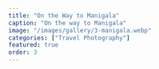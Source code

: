 ```yaml
---
title: "On the Way to Manigala"
caption: "On the way to Manigala"
image: "/images/gallery/3-manigala.webp"
categories: ["Travel Photography"]
featured: true
order: 3
---
```

